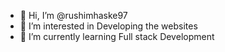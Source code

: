 - 👋 Hi, I’m @rushimhaske97
- 👀 I’m interested in Developing the websites
- 🌱 I’m currently learning Full stack Development

<!---
rushimhaske97/rushimhaske97 is a ✨ special ✨ repository because its `README.md` (this file) appears on your GitHub profile.
You can click the Preview link to take a look at your changes.
--->
